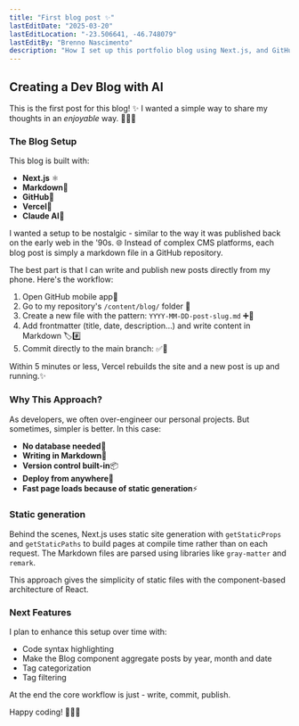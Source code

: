 ```yaml
---
title: "First blog post ✨"
lastEditDate: "2025-03-20"
lastEditLocation: "-23.506641, -46.748079"
lastEditBy: "Brenno Nascimento"
description: "How I set up this portfolio blog using Next.js, and GitHub by 'vibe coding'"
---
```


## Creating a Dev Blog with AI

This is the first post for this blog! ✨
I wanted a simple way to share my thoughts in an _enjoyable_ way. 💁🏼‍♂

### The Blog Setup

This blog is built with:

- **Next.js** ⚛️
- **Markdown**📝
- **GitHub**🐙
- **Vercel**🔼
- **Claude AI**🤖

I wanted a setup to be nostalgic - similar to the way it was published back on the early web in the '90s. 🌐
Instead of complex CMS platforms, each blog post is simply a markdown file in a GitHub repository.

The best part is that I can write and publish new posts directly from my phone. Here's the workflow:

1. Open GitHub mobile app📱
2. Go to my repository's `/content/blog/` folder 📂
3. Create a new file with the pattern: `YYYY-MM-DD-post-slug.md` ➕📝
4. Add frontmatter (title, date, description...) and write content in Markdown 🏷️#️⃣
5. Commit directly to the main branch: ✅🌿

Within 5 minutes or less, Vercel rebuilds the site and a new post is up and running.✨

### Why This Approach?

As developers, we often over-engineer our personal projects. But sometimes, simpler is better. In this case:

- **No database needed**🙅
- **Writing in Markdown**📝
- **Version control built-in**📦
- **Deploy from anywhere**🚀
- **Fast page loads because of static generation**⚡

### Static generation

Behind the scenes, Next.js uses static site generation with `getStaticProps` and `getStaticPaths` to build pages at compile time rather than on each request.
The Markdown files are parsed using libraries like `gray-matter` and `remark`.

This approach gives the simplicity of static files with the component-based architecture of React.

### Next Features

I plan to enhance this setup over time with:

- Code syntax highlighting
- Make the Blog component aggregate posts by year, month and date
- Tag categorization
- Tag filtering

At the end the core workflow is just - write, commit, publish.

Happy coding! 👨🏼‍💻
